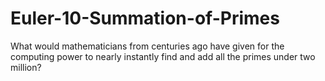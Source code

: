 # Euler-10-Summation-of-Primes
What would mathematicians from centuries ago have given for the computing power to nearly instantly find and add all the primes under two million?
